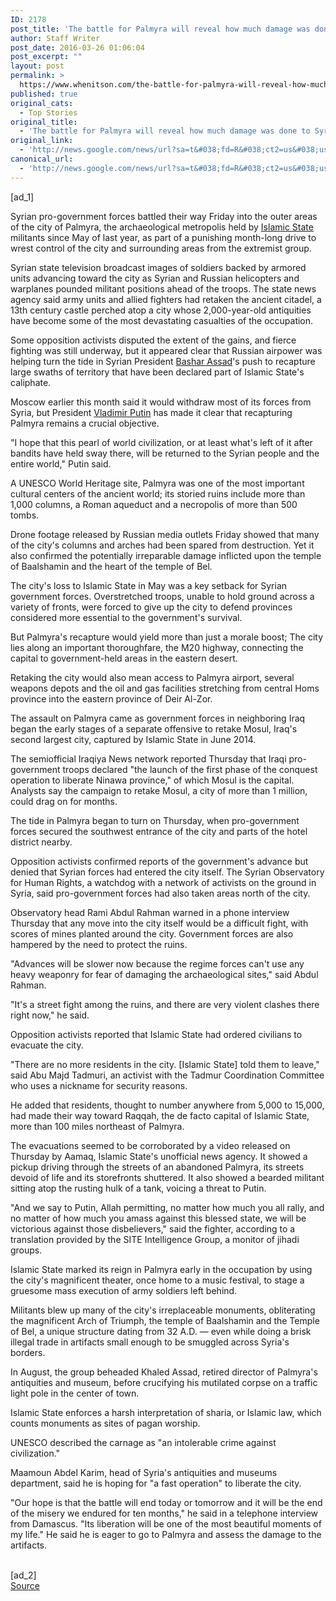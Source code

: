 ```yaml
---
ID: 2178
post_title: 'The battle for Palmyra will reveal how much damage was done to Syria&#039;s priceless relics &#8211; Los Angeles Times'
author: Staff Writer
post_date: 2016-03-26 01:06:04
post_excerpt: ""
layout: post
permalink: >
  https://www.whenitson.com/the-battle-for-palmyra-will-reveal-how-much-damage-was-done-to-syrias-priceless-relics-los-angeles-times/
published: true
original_cats:
  - Top Stories
original_title:
  - 'The battle for Palmyra will reveal how much damage was done to Syria&#039;s priceless relics - Los Angeles Times'
original_link:
  - 'http://news.google.com/news/url?sa=t&#038;fd=R&#038;ct2=us&#038;usg=AFQjCNEqVvP2bnKldWrsLVhsgSyND7BsPw&#038;clid=c3a7d30bb8a4878e06b80cf16b898331&#038;cid=52779068437164&#038;ei=e-D1VuCAH4SNhAHU37HwAw&#038;url=http://www.latimes.com/world/middleeast/la-fg-syria-palmyra-20160326-story.html'
canonical_url:
  - 'http://news.google.com/news/url?sa=t&#038;fd=R&#038;ct2=us&#038;usg=AFQjCNEqVvP2bnKldWrsLVhsgSyND7BsPw&#038;clid=c3a7d30bb8a4878e06b80cf16b898331&#038;cid=52779068437164&#038;ei=e-D1VuCAH4SNhAHU37HwAw&#038;url=http://www.latimes.com/world/middleeast/la-fg-syria-palmyra-20160326-story.html'
---
```

 [ad_1]
<br><div data-role="pagination_page" data-content-page="1" readability="194.08819284065">
                          <p>Syrian pro-government forces battled their way Friday into the outer areas of the city of Palmyra, the archaeological metropolis held by <a title="Islamic State" href="http://www.latimes.com/topic/unrest-conflicts-war/islamic-state-ORCIG000120-topic.html">Islamic State</a> militants since May of last year, as part of a punishing month-long drive to wrest control of the city and surrounding areas from the extremist group.</p><p>Syrian state television broadcast images of soldiers backed by armored units advancing toward the city as Syrian and Russian helicopters and warplanes pounded militant positions ahead of the troops. The state news agency said army units and allied fighters had retaken the ancient citadel, a 13th century castle perched atop a city whose 2,000-year-old antiquities have become some of the most devastating casualties of the occupation.</p>
  <p>Some opposition activists disputed the extent of the gains, and fierce fighting was still underway, but it appeared clear that Russian airpower was helping turn the tide in Syrian President <a title="Bashar Assad" href="http://www.latimes.com/topic/politics-government/government/heads-of-state/bashar-assad-PEPLT007504-topic.html">Bashar Assad</a>'s push to recapture large swaths of territory that have been declared part of Islamic State's caliphate.</p><p>Moscow earlier this month said it would withdraw most of its forces from Syria, but President <a title="Vladimir Putin" href="http://www.latimes.com/topic/politics-government/government/heads-of-state/vladimir-putin-PEPLT007593-topic.html">Vladimir Putin</a> has made it clear that recapturing Palmyra remains a crucial objective.</p><span class="trb_ar_cont" data-ar-cont="Article continues below"/>
    <p>"I hope that this pearl of world civilization, or at least what's left of it after bandits have held sway there, will be returned to the Syrian people and the entire world," Putin said.</p><span class="trb_ar_cont" data-ar-cont="Article continues below"/><aside class="trb_embed " data-content-embedlocation="Embed + (1)" data-content-id="86343135" data-content-size="large" data-content-type="video" data-content-slug="la-drone-footage-shows-destruction-in-palmyra-20160325" data-content-subtype="embeddedvideo-youtube" data-role="socialshare_item  mediamanager_container  imgsize_ratiosizecontainer lightbox_container  " data-state="" data-embed-id="86343135"/><p>A UNESCO World Heritage site, Palmyra was one of the most important cultural centers of the ancient world; its storied ruins include more than 1,000 columns, a Roman aqueduct and a necropolis of more than 500 tombs.</p><p>Drone footage released by Russian media outlets Friday showed that many of the city's columns and arches had been spared from destruction. Yet it also confirmed the potentially irreparable damage inflicted upon the temple of Baalshamin and the heart of the temple of Bel.</p><p>The city's loss to Islamic State in May was a key setback for Syrian government forces. Overstretched troops, unable to hold ground across a variety of fronts, were forced to give up the city to defend provinces considered more essential to the government's survival.</p><aside class="trb_embed" data-content-id="84109884" data-content-size="small" data-content-type="story" data-content-slug="la-most-read-stories-this-hour" data-content-subtype="story" data-role="socialshare_item  imgsize_ratiosizecontainer " data-state=""/><p>But Palmyra's recapture would yield more than just a morale boost; The city lies along an important thoroughfare, the M20 highway, connecting the capital to government-held areas in the eastern desert.</p><p>Retaking the city would also mean access to Palmyra airport, several weapons depots and the oil and gas facilities stretching from central Homs province into the eastern province of Deir Al-Zor.</p><p>The assault on Palmyra came as government forces in neighboring Iraq began the early stages of a separate offensive to retake Mosul, Iraq's second largest city, captured by Islamic State in June 2014.</p><p>The semiofficial Iraqiya News network reported Thursday that Iraqi pro-government troops declared "the launch of the first phase of the conquest operation to liberate Ninawa province," of which Mosul is the capital. Analysts say the campaign to retake Mosul, a city of more than 1 million, could drag on for months.</p><p>The tide in Palmyra began to turn on Thursday, when pro-government forces secured the southwest entrance of the city and parts of the hotel district nearby.</p><p>Opposition activists confirmed reports of the government's advance but denied that Syrian forces had entered the city itself. The Syrian Observatory for Human Rights, a watchdog with a network of activists on the ground in Syria, said pro-government forces had also taken areas north of the city.</p><p>Observatory head Rami Abdul Rahman warned in a phone interview Thursday that any move into the city itself would be a difficult fight, with scores of mines planted around the city. Government forces are also hampered by the need to protect the ruins.</p><p>"Advances will be slower now because the regime forces can't use any heavy weaponry for fear of damaging the archaeological sites," said Abdul Rahman.</p><p>"It's a street fight among the ruins, and there are very violent clashes there right now," he said.</p><p>Opposition activists reported that Islamic State had ordered civilians to evacuate the city.</p><p>"There are no more residents in the city. [Islamic State] told them to leave," said Abu Majd Tadmuri, an activist with the Tadmur Coordination Committee who uses a nickname for security reasons.</p><aside class="trb_embed" data-content-id="84063759" data-content-size="small" data-content-type="story" data-content-slug="la-newsletter-embed-promo-todays-headlines" data-content-subtype="storylink" data-role="socialshare_item  imgsize_ratiosizecontainer " data-state=""/><p>He added that residents, thought to number anywhere from 5,000 to 15,000, had made their way toward Raqqah, the de facto capital of Islamic State, more than 100 miles northeast of Palmyra.</p><p>The evacuations seemed to be corroborated by a video released on Thursday by Aamaq, Islamic State's unofficial news agency. It showed a pickup driving through the streets of an abandoned Palmyra, its streets devoid of life and its storefronts shuttered. It also showed a bearded militant sitting atop the rusting hulk of a tank, voicing a threat to Putin.</p><p>"And we say to Putin, Allah permitting, no matter how much you all rally, and no matter of how much you amass against this blessed state, we will be victorious against those disbelievers," said the fighter, according to a translation provided by the SITE Intelligence Group, a monitor of jihadi groups.</p><p>Islamic State marked its reign in Palmyra early in the occupation by using the city's magnificent theater, once home to a music festival, to stage a gruesome mass execution of army soldiers left behind.</p><p>Militants blew up many of the city's irreplaceable monuments, obliterating the magnificent Arch of Triumph, the temple of Baalshamin and the Temple of Bel, a unique structure dating from 32 A.D. — even while doing a brisk illegal trade in artifacts small enough to be smuggled across Syria's borders.</p><p>In August, the group beheaded Khaled Assad, retired director of Palmyra's antiquities and museum, before crucifying his mutilated corpse on a traffic light pole in the center of town.</p><p>Islamic State enforces a harsh interpretation of sharia, or Islamic law, which counts monuments as sites of pagan worship.</p><p>UNESCO described the carnage as "an intolerable crime against civilization."</p><p>Maamoun Abdel Karim, head of Syria's antiquities and museums department, said he is hoping for "a fast operation" to liberate the city.</p><p>"Our hope is that the battle will end today or tomorrow and it will be the end of the misery we endured for ten months," he said in a telephone interview from Damascus. "Its liberation will be one of the most beautiful moments of my life." He said he is eager to go to Palmyra and assess the damage to the artifacts.</p></div>
<br>[ad_2]
<br><a href="http://news.google.com/news/url?sa=t&#038;fd=R&#038;ct2=us&#038;usg=AFQjCNEqVvP2bnKldWrsLVhsgSyND7BsPw&#038;clid=c3a7d30bb8a4878e06b80cf16b898331&#038;cid=52779068437164&#038;ei=e-D1VuCAH4SNhAHU37HwAw&#038;url=http://www.latimes.com/world/middleeast/la-fg-syria-palmyra-20160326-story.html">Source </a>